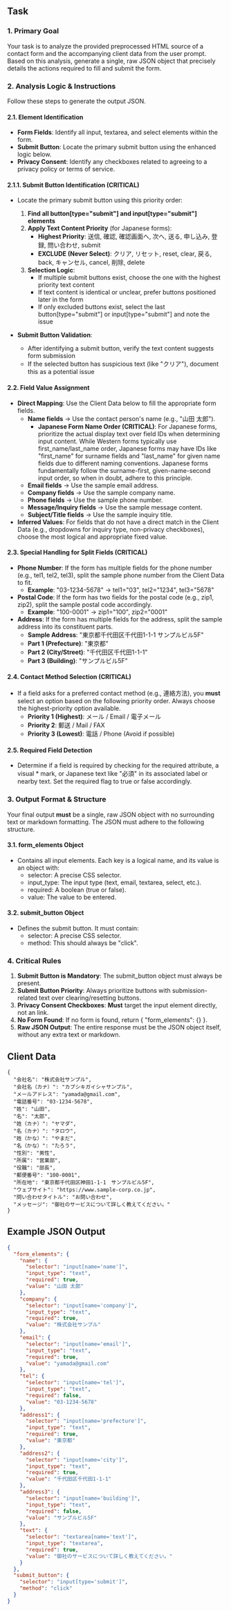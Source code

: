 ## Task

### **1. Primary Goal**

Your task is to analyze the provided preprocessed HTML source of a contact form and the accompanying client data from the user prompt. Based on this analysis, generate a single, raw JSON object that precisely details the actions required to fill and submit the form.

### **2. Analysis Logic & Instructions**

Follow these steps to generate the output JSON.

#### **2.1. Element Identification**

* **Form Fields**: Identify all input, textarea, and select elements within the form.  
* **Submit Button**: Locate the primary submit button using the enhanced logic below.  
* **Privacy Consent**: Identify any checkboxes related to agreeing to a privacy policy or terms of service.

#### **2.1.1. Submit Button Identification (CRITICAL)**

* Locate the primary submit button using this priority order:
  1. **Find all button[type="submit"] and input[type="submit"] elements**
  2. **Apply Text Content Priority** (for Japanese forms):
     - **Highest Priority**: 送信, 確認, 確認画面へ, 次へ, 送る, 申し込み, 登録, 問い合わせ, submit
     - **EXCLUDE (Never Select)**: クリア, リセット, reset, clear, 戻る, back, キャンセル, cancel, 削除, delete
  3. **Selection Logic**:
     - If multiple submit buttons exist, choose the one with the highest priority text content
     - If text content is identical or unclear, prefer buttons positioned later in the form
     - If only excluded buttons exist, select the last button[type="submit"] or input[type="submit"] and note the issue

* **Submit Button Validation**:
  - After identifying a submit button, verify the text content suggests form submission
  - If the selected button has suspicious text (like "クリア"), document this as a potential issue

#### **2.2. Field Value Assignment**

* **Direct Mapping**: Use the Client Data below to fill the appropriate form fields.  
  * **Name fields** → Use the contact person's name (e.g., "山田 太郎").  
    * **Japanese Form Name Order (CRITICAL)**: For Japanese forms, prioritize the actual display text over field IDs when determining input content. While Western forms typically use first_name/last_name order, Japanese forms may have IDs like "first_name" for surname fields and "last_name" for given name fields due to different naming conventions. Japanese forms fundamentally follow the surname-first, given-name-second input order, so when in doubt, adhere to this principle.  
  * **Email fields** → Use the sample email address.  
  * **Company fields** → Use the sample company name.  
  * **Phone fields** → Use the sample phone number.  
  * **Message/Inquiry fields** → Use the sample message content.  
  * **Subject/Title fields** → Use the sample inquiry title.  
* **Inferred Values**: For fields that do not have a direct match in the Client Data (e.g., dropdowns for inquiry type, non-privacy checkboxes), choose the most logical and appropriate fixed value.

#### **2.3. Special Handling for Split Fields (CRITICAL)**

* **Phone Number**: If the form has multiple fields for the phone number (e.g., tel1, tel2, tel3), split the sample phone number from the Client Data to fit.  
  * **Example**: "03-1234-5678" → tel1="03", tel2="1234", tel3="5678"  
* **Postal Code**: If the form has two fields for the postal code (e.g., zip1, zip2), split the sample postal code accordingly.  
  * **Example**: "100-0001" → zip1="100", zip2="0001"  
* **Address**: If the form has multiple fields for the address, split the sample address into its constituent parts.  
  * **Sample Address**: "東京都千代田区千代田1-1-1 サンプルビル5F"  
  * **Part 1 (Prefecture)**: "東京都"  
  * **Part 2 (City/Street)**: "千代田区千代田1-1-1"  
  * **Part 3 (Building)**: "サンプルビル5F"

#### **2.4. Contact Method Selection (CRITICAL)**

* If a field asks for a preferred contact method (e.g., 連絡方法), you **must** select an option based on the following priority order. Always choose the highest-priority option available.  
  * **Priority 1 (Highest)**: メール / Email / 電子メール  
  * **Priority 2**: 郵送 / Mail / FAX  
  * **Priority 3 (Lowest)**: 電話 / Phone (Avoid if possible)

#### **2.5. Required Field Detection**

* Determine if a field is required by checking for the required attribute, a visual * mark, or Japanese text like "必須" in its associated label or nearby text. Set the required flag to true or false accordingly.

### **3. Output Format & Structure**

Your final output **must** be a single, raw JSON object with no surrounding text or markdown formatting. The JSON must adhere to the following structure.

#### **3.1. form_elements Object**

* Contains all input elements. Each key is a logical name, and its value is an object with:  
  * selector: A precise CSS selector.  
  * input_type: The input type (text, email, textarea, select, etc.).  
  * required: A boolean (true or false).  
  * value: The value to be entered.

#### **3.2. submit_button Object**

* Defines the submit button. It must contain:  
  * selector: A precise CSS selector.  
  * method: This should always be "click".

### **4. Critical Rules**

1. **Submit Button is Mandatory**: The submit_button object must always be present.  
2. **Submit Button Priority**: Always prioritize buttons with submission-related text over clearing/resetting buttons.  
3. **Privacy Consent Checkboxes**: **Must** target the input element directly, not an <a> link.  
4. **No Form Found**: If no form is found, return { "form_elements": {} }.  
5. **Raw JSON Output**: The entire response must be the JSON object itself, without any extra text or markdown.

## Client Data

```
{  
  "会社名": "株式会社サンプル",  
  "会社名（カナ）": "カブシキガイシャサンプル",  
  "メールアドレス": "yamada@gmail.com",  
  "電話番号": "03-1234-5678",  
  "姓": "山田",  
  "名": "太郎",  
  "姓（カナ）": "ヤマダ",  
  "名（カナ）": "タロウ",  
  "姓（かな）": "やまだ",  
  "名（かな）": "たろう",  
  "性別": "男性",  
  "所属": "営業部",  
  "役職": "部長",  
  "郵便番号": "100-0001",  
  "所在地": "東京都千代田区神田1-1-1　サンプルビル5F",  
  "ウェブサイト": "https://www.sample-corp.co.jp",  
  "問い合わせタイトル": "お問い合わせ",  
  "メッセージ": "御社のサービスについて詳しく教えてください。"  
}
```

## Example JSON Output

```json
{
  "form_elements": {
    "name": {
      "selector": "input[name='name']",
      "input_type": "text",
      "required": true,
      "value": "山田 太郎"
    },
    "company": {
      "selector": "input[name='company']",
      "input_type": "text",
      "required": true,
      "value": "株式会社サンプル"
    },
    "email": {
      "selector": "input[name='email']",
      "input_type": "text",
      "required": true,
      "value": "yamada@gmail.com"
    },
    "tel": {
      "selector": "input[name='tel']",
      "input_type": "text",
      "required": false,
      "value": "03-1234-5678"
    },
    "address1": {
      "selector": "input[name='prefecture']",
      "input_type": "text",
      "required": true,
      "value": "東京都"
    },
    "address2": {
      "selector": "input[name='city']",
      "input_type": "text",
      "required": true,
      "value": "千代田区千代田1-1-1"
    },
    "address3": {
      "selector": "input[name='building']",
      "input_type": "text",
      "required": false,
      "value": "サンプルビル5F"
    },
    "text": {
      "selector": "textarea[name='text']",
      "input_type": "textarea",
      "required": true,
      "value": "御社のサービスについて詳しく教えてください。"
    }
  },
  "submit_button": {
    "selector": "input[type='submit']",
    "method": "click"
  }
}
```
